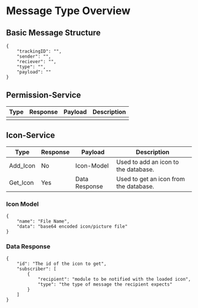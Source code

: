 # Message Type Overview

## Basic Message Structure
```
{
	"trackingID": "",
	"sender": "",
	"reciever": "",
	"type": "",
	"payload": ""
}
```


## Permission-Service

 | Type | Response | Payload | Description |
 |------|----------|---------|-------------|
 | | | | |


## Icon-Service

 | Type     | Response | Payload       | Description                            |
 |----------|----------|---------------|----------------------------------------|
 | Add_Icon | No       | Icon-Model    | Used to add an icon to the database.   |
 | Get_Icon | Yes      | Data Response | Used to get an icon from the database. |

### Icon Model
```
{
	"name": "File Name",
	"data": "base64 encoded icon/picture file"
}
```

### Data Response
```
{
	"id": "The id of the icon to get",
	"subscriber": [
		{
			"recipient": "module to be notified with the loaded icon",
			"type": "the type of message the recipient expects"
		}
	]
}
```
